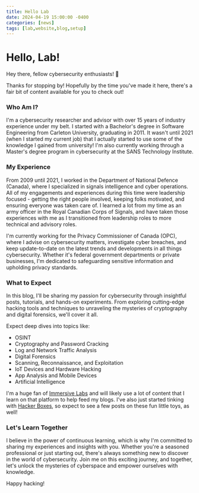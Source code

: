 ```yaml
---
title: Hello Lab
date: 2024-04-19 15:00:00 -0400
categories: [news]
tags: [lab,website,blog,setup]
---
```


# Hello, Lab!

Hey there, fellow cybersecurity enthusiasts! 👋

Thanks for stopping by! Hopefully by the time you've made it here, there's a fair bit of content available for you to check out!

### Who Am I?
I'm a cybersecurity researcher and advisor with over 15 years of industry experience under my belt. I started with a Bachelor's degree in Software Engineering from Carleton University, graduating in 2011. It wasn't until 2021 (when I started my current job) that I actually started to use some of the knowledge I gained from university! I'm also currently working through a Master's degree program in cybersecurity at the SANS Technology Institute.

### My Experience
From 2009 until 2021, I worked in the Department of National Defence (Canada), where I specialized in signals intelligence and cyber operations. All of my engagements and experiences during this time were leadership focused - getting the right people involved, keeping folks motivated, and ensuring everyone was taken care of. I learned a lot from my time as an army officer in the Royal Canadian Corps of Signals, and have taken those experiences with me as I transitioned from leadership roles to more technical and advisory roles.

I'm currently working for the Privacy Commissioner of Canada (OPC), where I advise on cybersecurity matters, investigate cyber breaches, and keep update-to-date on the latest trends and developments in all things cybersecurity. Whether it's federal government departments or private businesses, I'm dedicated to safeguarding sensitive information and upholding privacy standards.

### What to Expect
In this blog, I'll be sharing my passion for cybersecurity through insightful posts, tutorials, and hands-on experiments. From exploring cutting-edge hacking tools and techniques to unraveling the mysteries of cryptography and digital forensics, we'll cover it all.

Expect deep dives into topics like:

* OSINT
* Cryptography and Password Cracking
* Log and Network Traffic Analysis
* Digital Forensics
* Scanning, Reconnaissance, and Exploitation
* IoT Devices and Hardware Hacking
* App Analysis and Mobile Devices
* Artificial Intelligence

I'm a huge fan of [Immersive Labs](https://www.immersivelabs.com/) and will likely use a lot of content that I learn on that platform to help feed my blogs. I've also just started tinking with [Hacker Boxes](https://hackerboxes.com/), so expect to see a few posts on these fun little toys, as well!

### Let's Learn Together
I believe in the power of continuous learning, which is why I'm committed to sharing my experiences and insights with you. Whether you're a seasoned professional or just starting out, there's always something new to discover in the world of cybersecurity. Join me on this exciting journey, and together, let's unlock the mysteries of cyberspace and empower ourselves with knowledge.

Happy hacking!
